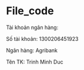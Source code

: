 # File_code

Tài khoản ngân hàng:

Số tài khoản: 1300206451923

Ngân hàng: Agribank

Tên TK: Trinh Minh Duc
